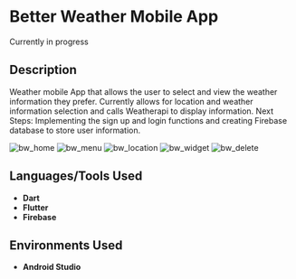 <h1>Better Weather Mobile App</h1>
Currently in progress

<h2>Description</h2>
Weather mobile App that allows the user to select and view the weather information they prefer.
Currently allows for location and weather information selection and calls Weatherapi to display information.
Next Steps: Implementing the sign up and login functions and creating Firebase database to store user information.

![bw_home](https://github.com/mirandaryan/BetterWeather/assets/89944794/ce628ac3-bb6a-440c-a95f-6c92965ec64b)
![bw_menu](https://github.com/mirandaryan/BetterWeather/assets/89944794/93e209ee-872a-4064-bf40-e27256d10f05)
![bw_location](https://github.com/mirandaryan/BetterWeather/assets/89944794/0c624617-c509-46c2-8209-1953119fbb2b)
![bw_widget](https://github.com/mirandaryan/BetterWeather/assets/89944794/3d0306bf-9719-4817-9ffb-702cdeccc94d)
![bw_delete](https://github.com/mirandaryan/BetterWeather/assets/89944794/483fc160-4c2c-4e8e-a9e5-a108c110569f)



<h2>Languages/Tools Used</h2>

- <b>Dart</b>
- <b>Flutter</b>
- <b>Firebase</b>

<h2>Environments Used </h2>

- <b>Android Studio</b>
